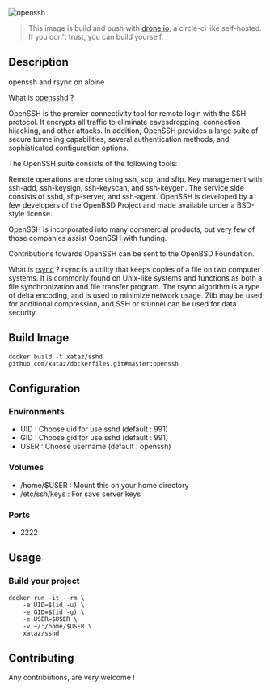 ![openssh](http://www.openssh.com/images/openssh.gif)

> This image is build and push with [drone.io](https://github.com/drone/drone), a circle-ci like self-hosted.
> If you don't trust, you can build yourself.

## Description
openssh and rsync on alpine

What is [opensshd](http://www.openssh.com/) ?

OpenSSH is the premier connectivity tool for remote login with the SSH protocol. It encrypts all traffic to eliminate eavesdropping, connection hijacking, and other attacks. In addition, OpenSSH provides a large suite of secure tunneling capabilities, several authentication methods, and sophisticated configuration options.

The OpenSSH suite consists of the following tools:

Remote operations are done using ssh, scp, and sftp.
Key management with ssh-add, ssh-keysign, ssh-keyscan, and ssh-keygen.
The service side consists of sshd, sftp-server, and ssh-agent.
OpenSSH is developed by a few developers of the OpenBSD Project and made available under a BSD-style license.

OpenSSH is incorporated into many commercial products, but very few of those companies assist OpenSSH with funding.

Contributions towards OpenSSH can be sent to the OpenBSD Foundation.

What is [rsync](https://en.wikipedia.org/wiki/Rsync) ?
rsync is a utility that keeps copies of a file on two computer systems. It is commonly found on Unix-like systems and functions as both a file synchronization and file transfer program. The rsync algorithm is a type of delta encoding, and is used to minimize network usage. Zlib may be used for additional compression, and SSH or stunnel can be used for data security.

## Build Image

```shell
docker build -t xataz/sshd github.com/xataz/dockerfiles.git#master:openssh
```

## Configuration
### Environments
* UID : Choose uid for use sshd (default : 991)
* GID : Choose gid for use sshd (default : 991)
* USER : Choose username (default : openssh)

### Volumes
* /home/$USER : Mount this on your home directory
* /etc/ssh/keys : For save server keys

### Ports
* 2222

## Usage
### Build your project
```shell
docker run -it --rm \
    -e UID=$(id -u) \
    -e GID=$(id -g) \
    -e USER=$USER \
    -v ~/:/home/$USER \
    xataz/sshd
```

## Contributing
Any contributions, are very welcome !

